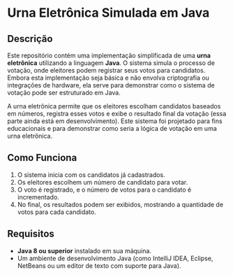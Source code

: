 # Urna Eletrônica Simulada em Java

## Descrição

Este repositório contém uma implementação simplificada de uma **urna eletrônica** utilizando a linguagem **Java**. 
O sistema simula o processo de votação, onde eleitores podem registrar seus votos para candidatos. 
Embora esta implementação seja básica e não envolva criptografia ou integrações de hardware, ela serve para demonstrar como o sistema de votação pode ser estruturado em Java.

A urna eletrônica permite que os eleitores escolham candidatos baseados em números, registra esses votos e exibe o resultado final da votação (essa parte ainda está em desenvolvimento). 
Este sistema foi projetado para fins educacionais e para demonstrar como seria a lógica de votação em uma urna eletrônica.



## Como Funciona

1. O sistema inicia com os candidatos já cadastrados.
2. Os eleitores escolhem um número de candidato para votar.
3. O voto é registrado, e o número de votos para o candidato é incrementado.
4. No final, os resultados podem ser exibidos, mostrando a quantidade de votos para cada candidato.

## Requisitos

- **Java 8 ou superior** instalado em sua máquina.
- Um ambiente de desenvolvimento Java (como IntelliJ IDEA, Eclipse, NetBeans ou um editor de texto com suporte para Java).

